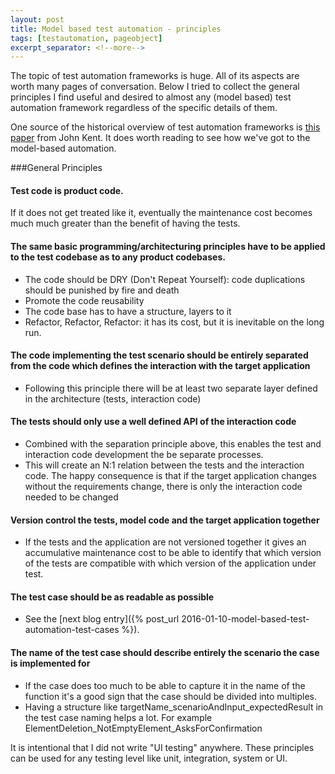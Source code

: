 ```yaml
---
layout: post
title: Model based test automation - principles
tags: [testautomation, pageobject]
excerpt_separator: <!--more-->
---
```


The topic of test automation frameworks is huge. All of its aspects are worth many pages of conversation. Below I tried to collect the general principles I find useful and desired to almost any (model based) test automation framework regardless of the specific details of them.

One source of the historical overview of test automation frameworks is [this paper](http://www.simplytesting.com/Downloads/Kent%20-%20From%20Rec-Playback%20To%20FrameworksV1.0.pdf) from John Kent. It does worth reading to see how we've got to the model-based automation.

<!--more-->

###General Principles

#### Test code is product code.
If it does not get treated like it, eventually the maintenance cost becomes much much greater than the benefit of having the tests.

#### The same basic programming/architecturing principles have to be applied to the test codebase as to any product codebases.
* The code should be DRY (Don't Repeat Yourself): code duplications should be punished by fire and death
* Promote the code reusability
* The code base has to have a structure, layers to it
* Refactor, Refactor, Refactor: it has its cost, but it is inevitable on the long run.

#### The code implementing the test scenario should be entirely separated from the code which defines the interaction with the target application
* Following this principle there will be at least two separate layer defined in the architecture (tests, interaction code)

#### The tests should only use a well defined API of the interaction code
* Combined with the separation principle above, this enables the test and interaction code development the be separate processes.
* This will create an N:1 relation between the tests and the interaction code. The happy consequence is that if the target application changes without the requirements change, there is only the interaction code needed to be changed

#### Version control the tests, model code and the target application together
* If the tests and the application are not versioned together it gives an accumulative maintenance cost to be able to identify that which version of the tests are compatible with which version of the application under test.

#### The test case should be as readable as possible
* See the [next blog entry]({% post_url 2016-01-10-model-based-test-automation-test-cases %}).

#### The name of the test case should describe entirely the scenario the case is implemented for
* If the case does too much to be able to capture it in the name of the function it's a good sign that the case should be divided into multiples.
* Having a structure like targetName_scenarioAndInput_expectedResult in the test case naming helps a lot. For example ElementDeletion_NotEmptyElement_AsksForConfirmation

It is intentional that I did not write "UI testing" anywhere. These principles can be used for any testing level like unit, integration, system or UI.